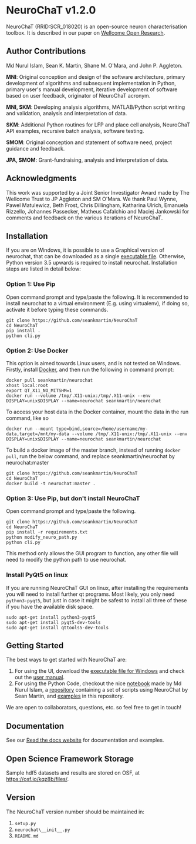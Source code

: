# NeuroChaT v1.2.0

NeuroChaT (RRID:SCR_018020) is an open-source neuron characterisation toolbox. It is described in our paper on [Wellcome Open Research](https://wellcomeopenresearch.org/articles/4-196).

## Author Contributions

Md Nurul Islam, Sean K. Martin, Shane M. O'Mara, and John P. Aggleton.

**MNI**: Original conception and design of the software architecture, primary development of algorithms and subsequent implementation in Python, primary user's manual development, iterative development of software based on user feedback, originator of NeuroChaT acronym.

**MNI, SKM**: Developing analysis algorithms, MATLAB/Python script writing and validation, analysis and interpretation of data.

**SKM**: Additional Python routines for LFP and place cell analysis, NeuroChaT API examples, recursive batch analysis, software testing.

**SMOM**: Original conception and statement of software need, project guidance and feedback.

**JPA, SMOM**: Grant-fundraising, analysis and interpretation of data.

## Acknowledgments

This work was supported by a Joint Senior Investigator Award made by The Wellcome Trust to JP Aggleton and SM O'Mara. We thank Paul Wynne, Pawel Matulewicz, Beth Frost, Chris Dillingham, Katharina Ulrich, Emanuela Rizzello, Johannes Passecker, Matheus Cafalchio and Maciej Jankowski for comments and feedback on the various iterations of NeuroChaT.

## Installation

If you are on Windows, it is possible to use a Graphical version of neurochat, that can be downloaded as a single [executable file](https://github.com/seankmartin/NeuroChaT/releases/tag/v1.1.0).
Otherwise, Python version 3.5 upwards is required to install neurochat. Installation steps are listed in detail below:

### Option 1: Use Pip

Open command prompt and type/paste the following. It is recommended to install neurochat to a virtual environment (E.g. using virtualenv), if doing so, activate it before typing these commands.

```
git clone https://github.com/seankmartin/NeuroChaT
cd NeuroChaT
pip install .
python cli.py
```

### Option 2: Use Docker

This option is aimed towards Linux users, and is not tested on Windows. Firstly, install [Docker](https://docs.docker.com/get-docker/), and then run the following in command prompt:

```
docker pull seankmartin/neurochat
xhost local:root
export QT_X11_NO_MITSHM=1
docker run --volume /tmp/.X11-unix:/tmp/.X11-unix --env DISPLAY=unix$DISPLAY --name=neurochat seankmartin/neurochat
```

To access your host data in the Docker container, mount the data in the run command, like so
```
docker run --mount type=bind,source=/home/username/my-data,target=/mnt/my-data --volume /tmp/.X11-unix:/tmp/.X11-unix --env DISPLAY=unix$DISPLAY --name=neurochat seankmartin/neurochat
```
To build a docker image of the master branch, instead of running `docker pull`, run the below command, and replace seankmartin/neurochat by neurochat:master

```
git clone https://github.com/seankmartin/NeuroChaT
cd NeuroChaT
docker build -t neurochat:master .
```


### Option 3: Use Pip, but don't install NeuroChaT

Open command prompt and type/paste the following.

```
git clone https://github.com/seankmartin/NeuroChaT
cd NeuroChaT
pip install -r requirements.txt
python modify_neuro_path.py
python cli.py
```

This method only allows the GUI program to function, any other file will need to modify the python path to use neurochat.

### Install PyQt5 on linux

If you are running NeuroChaT GUI on linux, after installing the requirements you will need to install further qt programs.
Most likely, you only need `python3-pyqt5`, but just in case it might be safest to install all three of these if you have the available disk space.

```
sudo apt-get install python3-pyqt5
sudo apt-get install pyqt5-dev-tools
sudo apt-get install qttools5-dev-tools
```

## Getting Started

The best ways to get started with NeuroChaT are:

1. For using the UI, download the [executable file for Windows](https://github.com/seankmartin/NeuroChaT/releases/tag/v1.1.0) and check out the [user manual](https://github.com/seankmartin/NeuroChaT/blob/master/docs/NeuroChaT%20User%20Guide.pdf).
2. For using the Python Code, checkout the nice [notebook](https://github.com/seankmartin/NeuroChaT/blob/master/notebooks/api_use_guide.ipynb) made by Md Nurul Islam, a [repository](https://github.com/seankmartin/NeuroChaT_API_Scripts) containing a set of scripts using NeuroChat by Sean Martin, and [examples](https://github.com/seankmartin/NeuroChaT/tree/master/examples) in this repository.

We are open to collaborators, questions, etc. so feel free to get in touch!

## Documentation

See our [Read the docs website](neurochat.readthedocs.io) for documentation and examples.

## Open Science Framework Storage

Sample hdf5 datasets and results are stored on OSF, at https://osf.io/kqz8b/files/.

## Version

The NeuroChaT version number should be maintained in:

1. `setup.py`
2. `neurochat\__init__.py`
3. `README.md`
